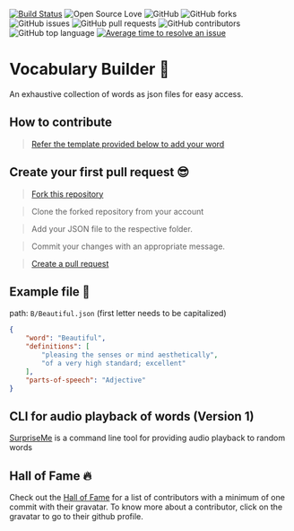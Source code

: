 [![Build Status](https://travis-ci.org/Showndarya/Hacktoberfest.svg?branch=master)](https://travis-ci.org/Showndarya/Hacktoberfest)
![Open Source Love](https://img.shields.io/badge/Open%20Source-%E2%9D%A4-red.svg)
![GitHub](https://img.shields.io/github/license/Showndarya/Hacktoberfest.svg)
![GitHub forks](https://img.shields.io/github/forks/Showndarya/Hacktoberfest.svg)
![GitHub issues](https://img.shields.io/github/issues/Showndarya/Hacktoberfest.svg)
![GitHub pull requests](https://img.shields.io/github/issues-pr/Showndarya/Hacktoberfest.svg)
![GitHub contributors](https://img.shields.io/github/contributors/Showndarya/Hacktoberfest.svg)
![GitHub top language](https://img.shields.io/github/languages/top/Showndarya/Hacktoberfest.svg)
[![Average time to resolve an issue](http://isitmaintained.com/badge/resolution/Showndarya/Hacktoberfest.svg)](http://isitmaintained.com/project/Showndarya/Hacktoberfest "Average time to resolve an issue")

# Vocabulary Builder :book:

An exhaustive collection of words as json files for easy access.


## How to contribute 

> [Refer the template provided below to add your word](https://github.com/Showndarya/Hacktoberfest/blob/master/CONTRIBUTING.md)


## Create your first pull request :sunglasses:

> [Fork this repository](https://help.github.com/articles/fork-a-repo/)

>  Clone the forked repository from your account

> Add your JSON file to the respective folder.

> Commit your changes with an appropriate message.

> [Create a pull request](https://help.github.com/articles/creating-a-pull-request-from-a-fork/)

## Example file 🎃
path: `B/Beautiful.json` (first letter needs to be capitalized)
```json
{
    "word": "Beautiful",
    "definitions": [
        "pleasing the senses or mind aesthetically",
        "of a very high standard; excellent"
    ],
    "parts-of-speech": "Adjective"
}
```

## CLI for audio playback of words (Version 1)

[SurpriseMe](https://github.com/Showndarya/Hacktoberfest/tree/master/Surprise_Me_Text_To_Audio_CLI) is a command line tool for providing audio playback to random words


## Hall of Fame :fire:

Check out the [Hall of Fame](https://showndarya.github.io/Hacktoberfest/Contributors_Page_Source/) for a list of contributors with a minimum of one commit with their gravatar. To know more about a contributor, click on the gravatar to go to their github profile.